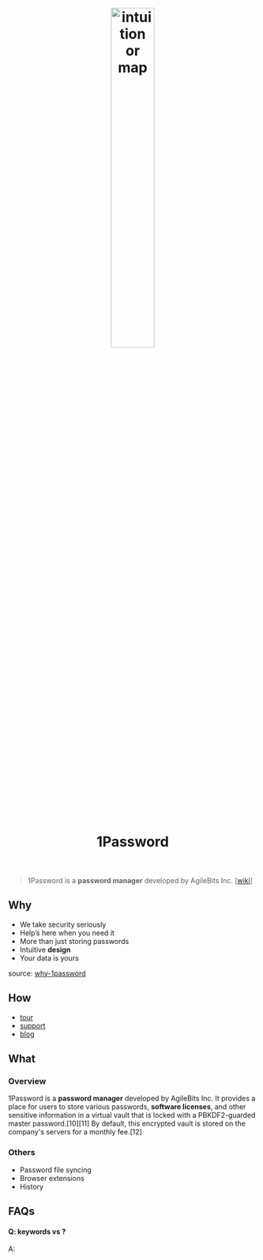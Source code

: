<h1 align="center">
<br>
	<a href="https://www.wikiwand.com/en/1Password">
  <img src="https://i.imgur.com/1W1gK2q.png" alt="intuition or map" width=42%">
  </a>
  <br><br>
1Password
  <br><br>
</h1>

> 1Password is a **password manager** developed by AgileBits Inc. [[wiki](https://www.wikiwand.com/en/1Password)]

## Why 

* We take security seriously
* Help’s here when you need it
* More than just storing passwords
* Intuitive **design**
* Your data is yours

source: [why-1password](https://1password.com/why-1password/)

## How

* [tour](https://1password.com/tour/)
* [support](https://support.1password.com/)
* [blog](https://blog.1password.com/)

## What 

### Overview

1Password is a **password manager** developed by AgileBits Inc. It provides a place for users to store various passwords, **software licenses**, and other sensitive information in a virtual vault that is locked with a PBKDF2-guarded master password.[10][11] By default, this encrypted vault is stored on the company's servers for a monthly fee.[12]

### Others

* Password file syncing
* Browser extensions
* History

## FAQs

#### Q: keywords vs ?

A: 


